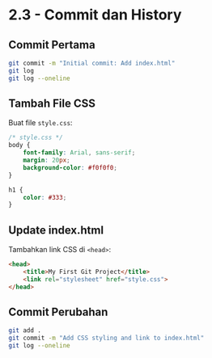 # 2.3 - Commit dan History

## Commit Pertama

```bash
git commit -m "Initial commit: Add index.html"
git log
git log --oneline
```

## Tambah File CSS

Buat file `style.css`:

```css
/* style.css */
body {
    font-family: Arial, sans-serif;
    margin: 20px;
    background-color: #f0f0f0;
}

h1 {
    color: #333;
}
```

## Update index.html

Tambahkan link CSS di `<head>`:

```html
<head>
    <title>My First Git Project</title>
    <link rel="stylesheet" href="style.css">
</head>
```

## Commit Perubahan

```bash
git add .
git commit -m "Add CSS styling and link to index.html"
git log --oneline
```
